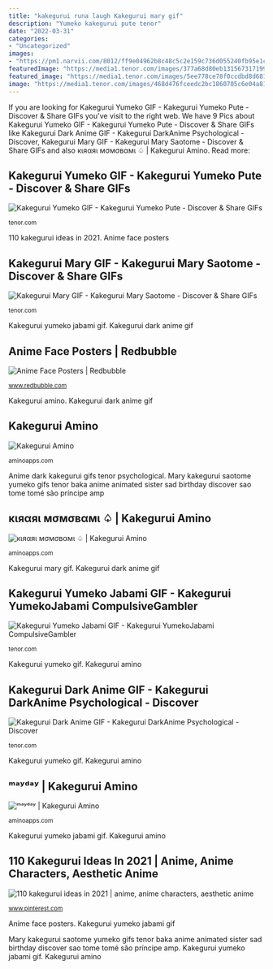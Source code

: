 ```yaml
---
title: "kakegurui runa laugh Kakegurui mary gif"
description: "Yumeko kakegurui pute tenor"
date: "2022-03-31"
categories:
- "Uncategorized"
images:
- "https://pm1.narvii.com/8012/ff9e04962b8c48c5c2e159c736d055240fb95e1cr1-608-875v2_00.jpg"
featuredImage: "https://media1.tenor.com/images/377a68d80eb131567317199aa591c7c7/tenor.gif?itemid=14457362"
featured_image: "https://media1.tenor.com/images/5ee778ce78f0ccdbd8d681bdd522c72c/tenor.gif?itemid=15015512"
image: "https://media1.tenor.com/images/468d476fceedc2bc1860705c6e04a81f/tenor.gif?itemid=14398950"
---
```


If you are looking for Kakegurui Yumeko GIF - Kakegurui Yumeko Pute - Discover &amp; Share GIFs you've visit to the right web. We have 9 Pics about Kakegurui Yumeko GIF - Kakegurui Yumeko Pute - Discover &amp; Share GIFs like Kakegurui Dark Anime GIF - Kakegurui DarkAnime Psychological - Discover, Kakegurui Mary GIF - Kakegurui Mary Saotome - Discover &amp; Share GIFs and also кιяαяι мσмσвαмι ♤ | Kakegurui Amino. Read more:

## Kakegurui Yumeko GIF - Kakegurui Yumeko Pute - Discover &amp; Share GIFs

![Kakegurui Yumeko GIF - Kakegurui Yumeko Pute - Discover &amp; Share GIFs](https://media1.tenor.com/images/4d19ed554dfdde78165806e038dce384/tenor.gif?itemid=14335222 "110  kakegurui  ideas in 2021")

<small>tenor.com</small>

110  kakegurui  ideas in 2021. Anime face posters

## Kakegurui Mary GIF - Kakegurui Mary Saotome - Discover &amp; Share GIFs

![Kakegurui Mary GIF - Kakegurui Mary Saotome - Discover &amp; Share GIFs](https://media1.tenor.com/images/5ee778ce78f0ccdbd8d681bdd522c72c/tenor.gif?itemid=15015512 "Mary kakegurui saotome yumeko gifs tenor baka anime animated sister sad birthday discover sao tome tomé são príncipe amp")

<small>tenor.com</small>

Kakegurui yumeko jabami gif. Kakegurui dark anime gif

## Anime Face Posters | Redbubble

![Anime Face Posters | Redbubble](https://ih1.redbubble.net/image.1989039719.9899/poster,504x498,f8f8f8-pad,600x600,f8f8f8.jpg "Kakegurui yumeko jabami gif")

<small>www.redbubble.com</small>

Kakegurui amino. Kakegurui dark anime gif

## Kakegurui Amino

![Kakegurui Amino](https://pa1.narvii.com/7877/622b614a6c6e154eefd776ab138c2690c29a11b2r1-500-500_00.gif "Kakegurui dark anime gif")

<small>aminoapps.com</small>

Anime dark kakegurui gifs tenor psychological. Mary kakegurui saotome yumeko gifs tenor baka anime animated sister sad birthday discover sao tome tomé são príncipe amp

## кιяαяι мσмσвαмι ♤ | Kakegurui Amino

![кιяαяι мσмσвαмι ♤ | Kakegurui Amino](https://pm1.narvii.com/7904/c865526fde8e4c479913cb820b589180003ab1f8r1-1536-2048v2_00.jpg "Kakegurui dark anime gif")

<small>aminoapps.com</small>

Kakegurui mary gif. Kakegurui dark anime gif

## Kakegurui Yumeko Jabami GIF - Kakegurui YumekoJabami CompulsiveGambler

![Kakegurui Yumeko Jabami GIF - Kakegurui YumekoJabami CompulsiveGambler](https://media1.tenor.com/images/377a68d80eb131567317199aa591c7c7/tenor.gif?itemid=14457362 "Yumeko kakegurui jabami gifs tenor")

<small>tenor.com</small>

Kakegurui yumeko gif. Kakegurui amino

## Kakegurui Dark Anime GIF - Kakegurui DarkAnime Psychological - Discover

![Kakegurui Dark Anime GIF - Kakegurui DarkAnime Psychological - Discover](https://media1.tenor.com/images/468d476fceedc2bc1860705c6e04a81f/tenor.gif?itemid=14398950 "Mary kakegurui saotome yumeko gifs tenor baka anime animated sister sad birthday discover sao tome tomé são príncipe amp")

<small>tenor.com</small>

Kakegurui yumeko gif. Kakegurui amino

## ᵐᵃʸᵈᵃʸ | Kakegurui Amino

![ᵐᵃʸᵈᵃʸ | Kakegurui Amino](https://pm1.narvii.com/8012/ff9e04962b8c48c5c2e159c736d055240fb95e1cr1-608-875v2_00.jpg "Kakegurui mary gif")

<small>aminoapps.com</small>

Kakegurui yumeko jabami gif. Kakegurui amino

## 110  Kakegurui  Ideas In 2021 | Anime, Anime Characters, Aesthetic Anime

![110  kakegurui  ideas in 2021 | anime, anime characters, aesthetic anime](https://i.pinimg.com/474x/da/60/d1/da60d145185218a82c0e203dd9850467.jpg "Kakegurui yumeko jabami gif")

<small>www.pinterest.com</small>

Anime face posters. Kakegurui yumeko jabami gif

Mary kakegurui saotome yumeko gifs tenor baka anime animated sister sad birthday discover sao tome tomé são príncipe amp. Kakegurui yumeko jabami gif. Kakegurui amino

